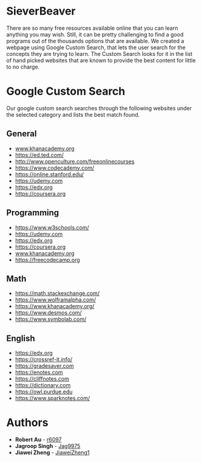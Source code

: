 # SieverBeaver
There are so many free resources available online that you can learn anything you may wish.
Still, it can be pretty challenging to find a good programs out of the thousands options that are available.
We created a webpage using Google Custom Search, that lets the user search for the concepts they are trying to learn.
The Custom Search looks for it in the list of hand picked websites that are known to provide the best content for little to 
no charge.  

# Google Custom Search
Our google custom search searches through the following websites under the selected category and lists the best match found.

## General
 * www.khanacademy.org
 * https://ed.ted.com/
 * http://www.openculture.com/freeonlinecourses
 * https://www.codecademy.com/
 * https://online.stanford.edu/
 * https://udemy.com
 * https://edx.org
 * https://coursera.org
## Programming 
 * https://www.w3schools.com/
 * https://udemy.com
 * https://edx.org
 * https://coursera.org
 * www.khanacademy.org
 * https://freecodecamp.org
## Math
 * https://math.stackexchange.com/
 * https://www.wolframalpha.com/
 * https://www.khanacademy.org/
 * https://www.desmos.com/
 * https://www.symbolab.com/
## English
 * https://edx.org
 * https://crossref-it.info/
 * https://gradesaver.com
 * https://enotes.com
 * https://cliffnotes.com
 * https://dictionary.com
 * https://owl.purdue.edu
 * https://www.sparknotes.com/

# Authors
* **Robert Au** - [r6097](https://github.com/r6097)
* **Jagroop Singh** - [Jag9975](https://github.com/Jag9975)
* **Jiawei Zheng** - [JiaweiZheng1](https://github.com/jiaweizheng1)
